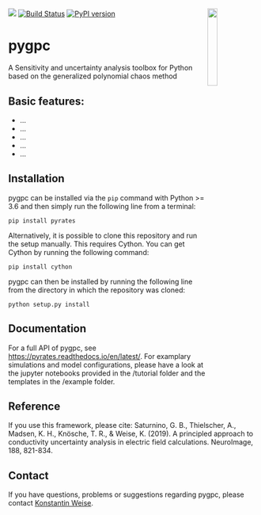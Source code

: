 # 


[![](https://img.shields.io/github/license/pyrates-neuroscience/PyRates.svg)](https://github.com/pyrates-neuroscience/PyRates) 
[![Build Status](https://travis-ci.com/pyrates-neuroscience/PyRates.svg?branch=master)](https://travis-ci.com/pyrates-neuroscience/PyRates)
<img src="https://avatars3.githubusercontent.com/u/52486646?s=200&v=4" width="20%" heigth="20%" align="right">
[![PyPI version](https://badge.fury.io/py/pyrates.svg)](https://badge.fury.io/py/pyrates)
 
# pygpc
A Sensitivity and uncertainty analysis toolbox for Python based on the generalized polynomial chaos method

Basic features:
---------------
- ...
- ...
- ...
- ...
- ...

Installation
------------
pygpc can be installed via the `pip` command with Python >= 3.6 and then simply run the following line from a terminal:
```
pip install pyrates
```
Alternatively, it is possible to clone this repository and run the setup manually. This requires Cython. You can get Cython by running the following command:
```
pip install cython
```
pygpc can then be installed by running the following line from the directory in which the repository was cloned:
```
python setup.py install
```

Documentation
-------------
For a full API of pygpc, see https://pyrates.readthedocs.io/en/latest/.
For examplary simulations and model configurations, please have a look at the jupyter notebooks provided in the /tutorial folder and the templates in the /example folder.

Reference
---------
If you use this framework, please cite:
Saturnino, G. B., Thielscher, A., Madsen, K. H., Knösche, T. R., & Weise, K. (2019). A principled approach to conductivity uncertainty analysis in electric field calculations. NeuroImage, 188, 821-834.

Contact
-------
If you have questions, problems or suggestions regarding pygpc, please contact [Konstantin Weise](https://www.cbs.mpg.de/person/51222/2470).
